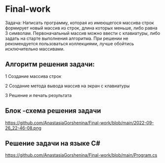 # Final-work
Задача: Написать программу, которая из имеющегося массива строк формирует новый массив из строк, длина которых меньше, либо равна 3 символам. Первоначальный массив можно ввести с клавиатуры, либо задать на старте выполнения алгоритма. При решении не рекомендуется пользоваться коллекциями, лучше обойтись исключительно массивами.


## Алгоритм решения задачи:


1 Создание массива строк

2 Создание метода вывода массив на экран с клавиатуры

3 Решение и печать результата

## Блок -схема решения задачи
https://github.com/AnastasiaGorshenina/Final-work/blob/main/2022-09-26_22-46-08.png


## Решение задачи на языке C#
https://github.com/AnastasiaGorshenina/Final-work/blob/main/Program.cs
